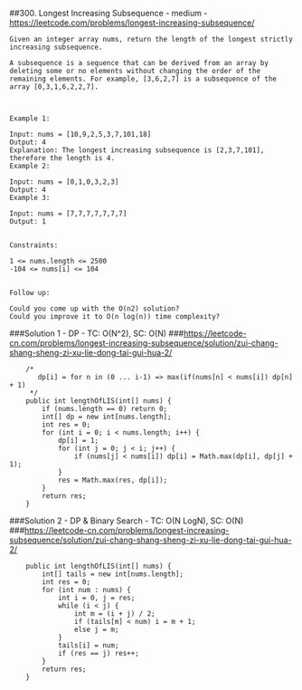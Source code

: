 ##300. Longest Increasing Subsequence - medium - https://leetcode.com/problems/longest-increasing-subsequence/
```
Given an integer array nums, return the length of the longest strictly increasing subsequence.

A subsequence is a sequence that can be derived from an array by deleting some or no elements without changing the order of the remaining elements. For example, [3,6,2,7] is a subsequence of the array [0,3,1,6,2,2,7].

 

Example 1:

Input: nums = [10,9,2,5,3,7,101,18]
Output: 4
Explanation: The longest increasing subsequence is [2,3,7,101], therefore the length is 4.
Example 2:

Input: nums = [0,1,0,3,2,3]
Output: 4
Example 3:

Input: nums = [7,7,7,7,7,7,7]
Output: 1
 

Constraints:

1 <= nums.length <= 2500
-104 <= nums[i] <= 104
 

Follow up:

Could you come up with the O(n2) solution?
Could you improve it to O(n log(n)) time complexity?
```
###Solution 1 - DP - TC: O(N^2), SC: O(N)
###https://leetcode-cn.com/problems/longest-increasing-subsequence/solution/zui-chang-shang-sheng-zi-xu-lie-dong-tai-gui-hua-2/
```
    /*
       dp[i] = for n in (0 ... i-1) => max(if(nums[n] < nums[i]) dp[n] + 1)
     */
    public int lengthOfLIS(int[] nums) {
        if (nums.length == 0) return 0;
        int[] dp = new int[nums.length];
        int res = 0;
        for (int i = 0; i < nums.length; i++) {
            dp[i] = 1;
            for (int j = 0; j < i; j++) {
                if (nums[j] < nums[i]) dp[i] = Math.max(dp[i], dp[j] + 1);
            }
            res = Math.max(res, dp[i]);
        }
        return res;
    }
```

###Solution 2 - DP & Binary Search - TC: O(N LogN), SC: O(N)
###https://leetcode-cn.com/problems/longest-increasing-subsequence/solution/zui-chang-shang-sheng-zi-xu-lie-dong-tai-gui-hua-2/
```
    public int lengthOfLIS(int[] nums) {
        int[] tails = new int[nums.length];
        int res = 0;
        for (int num : nums) {
            int i = 0, j = res;
            while (i < j) {
                int m = (i + j) / 2;
                if (tails[m] < num) i = m + 1;
                else j = m;
            }
            tails[i] = num;
            if (res == j) res++;
        }
        return res;
    }
```